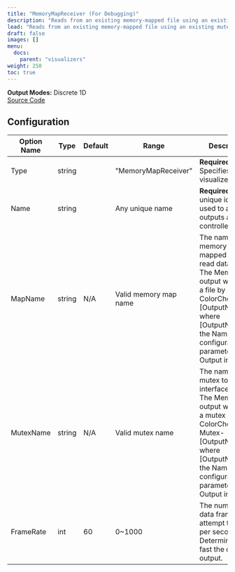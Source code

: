 ```yaml
---
title: "MemoryMapReceiver (For Debugging)"
description: "Reads from an existing memory-mapped file using an existing mutex. Intended for testing only, or as a reference implementation."
lead: "Reads from an existing memory-mapped file using an existing mutex. Intended for testing only, or as a reference implementations."
draft: false
images: []
menu: 
  docs:
    parent: "visualizers"
weight: 250
toc: true
---
```


**Output Modes:** Discrete 1D  
[Source Code](https://github.com/CaiB/ColorChord.NET/blob/master/ColorChord.NET/Visualizers/MemoryMapReceiver.cs)

## Configuration

<table class="table table-dark">
    <thead class="thead-dark">
        <tr>
            <th scope="col">Option Name</th>
            <th scope="col">Type</th>
            <th scope="col">Default</th>
            <th scope="col">Range</th>
            <th scope="col">Description</th>
        </tr>
    </thead>
    <tbody>
        <tr>
            <td>Type</td>
            <td>string</td>
            <td></td>
            <td>"MemoryMapReceiver"</td>
            <td><b>Required:</b> Specifies this visualizer type.</td>
        </tr>
        <tr>
            <td>Name</td>
            <td>string</td>
            <td></td>
            <td>Any unique name</td>
            <td><b>Required:</b> A unique identifier used to attach outputs and controllers.</td>
        </tr>
        <tr>
            <td>MapName</td>
            <td>string</td>
            <td>N/A</td>
            <td>Valid memory map name</td>
            <td>The name of the memory-mapped file to read data from. The MemoryMap output will create a file by name ColorChord.NET-[OutputName] where [OutputName] is the Name configuration parameter on the Output instance.</td>
        </tr>
        <tr>
            <td>MutexName</td>
            <td>string</td>
            <td>N/A</td>
            <td>Valid mutex name</td>
            <td>The name of the mutex to interface with. The MemoryMap output will create a mutex by name ColorChord.NET-Mutex-[OutputName] where [OutputName] is the Name configuration parameter on the Output instance.</td>
        </tr>
        <tr>
            <td>FrameRate</td>
            <td>int</td>
            <td>60</td>
            <td>0~1000</td>
            <td>The number of data frames to attempt to read per second. Determines how fast the data is output.</td>
        </tr>
    </tbody>
</table>